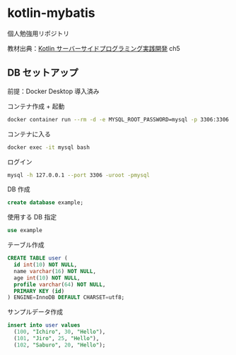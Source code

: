 # kotlin-mybatis

個人勉強用リポジトリ

教材出典：[Kotlin サーバーサイドプログラミング実践開発](https://gihyo.jp/book/2021/978-4-297-11859-4) ch5

## DB セットアップ
前提：Docker Desktop 導入済み

コンテナ作成 + 起動
```bash
docker container run --rm -d -e MYSQL_ROOT_PASSWORD=mysql -p 3306:3306 --name mysql mysql
```

コンテナに入る
```bash
docker exec -it mysql bash
```

ログイン
```bash
mysql -h 127.0.0.1 --port 3306 -uroot -pmysql
```

DB 作成
```sql
create database example;
```

使用する DB 指定
```sql
use example
```

テーブル作成
```sql
CREATE TABLE user (
  id int(10) NOT NULL,
  name varchar(16) NOT NULL,
  age int(10) NOT NULL,
  profile varchar(64) NOT NULL,
  PRIMARY KEY (id)
) ENGINE=InnoDB DEFAULT CHARSET=utf8;
```

サンプルデータ作成
```sql
insert into user values
  (100, "Ichiro", 30, "Hello"),
  (101, "Jiro", 25, "Hello"),
  (102, "Saburo", 20, "Hello");
```
